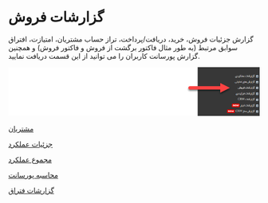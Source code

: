 # گزارشات فروش 

گزارش جزئیات فروش، خرید، دریافت/پرداخت، تراز حساب مشتریان، امتیازت، افتراق سوابق مرتبط (به طور مثال فاکتور برگشت از فروش و فاکتور فروش) و همچنین گزارش پورسانت کاربران را می توانید از این قسمت دریافت نمایید.

![](PreSalesReport.png)

[مشتریان](https://github.com/1stco/PayamGostarDocs/blob/master/Help/Management-and-reports/Sales-reports/Customers/Customers.md)

[جزئیات عملکرد](https://github.com/1stco/PayamGostarDocs/blob/master/Help/Management-and-reports/Sales-reports/Performance-details/Performance-details.md)

[مجموع عملکرد](https://github.com/1stco/PayamGostarDocs/blob/master/Help/Management-and-reports/Sales-reports/Total-performance/total-performance.md)

[محاسبه پورسانت](https://github.com/1stco/PayamGostarDocs/blob/master/Help/Management-and-reports/Sales-reports/Payroll-calculation/Payroll-calculation.md)

[گزارشات فتراق](https://github.com/1stco/PayamGostarDocs/blob/master/Help/Management-and-reports/Sales-reports/Differentiation-reports/Differentiation-reports.md)